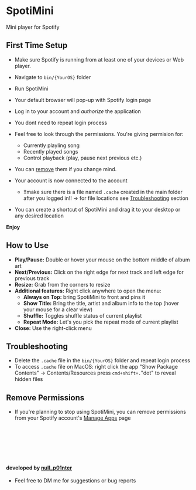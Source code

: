 # SpotiMini

Mini player for Spotify

## **First Time Setup**

* Make sure Spotify is running from at least one of your devices or Web player.
* Navigate to ```bin/{YourOS}``` folder
* Run SpotiMini
* Your default browser will pop-up with Spotify login page
* Log in to your account and _authorize_ the application
* You dont need to repeat login process
* Feel free to look through the permissions. You're giving permision for:
  * Currently playling song
  * Recently played songs
  * Control playback (play, pause next previous etc.)
* You can [remove](#remove-permissions) them if you change mind.
* Your account is now connected to the account
  * !!make sure there is a file named ```.cache``` created in the main folder after you logged in!! -> for file locations see [Troubleshooting](#troubleshooting) section

* You can create a shortcut of SpotiMini and drag it to your desktop or any desired location

**Enjoy**

## **How to Use**

* **Play/Pause:** Double or hover your mouse on the bottom middle of album art
* **Next/Previous:** Click on the right edge for next track and left edge for previous track
* **Resize:** Grab from the corners to resize
* **Additional features:** Right click anywhere to open the menu:
  * **Always on Top:** bring SpotiMini to front and pins it
  * **Show Title:** Bring the title, artist and album info to the top (hover your mouse for a clear view)
  * **Shuffle:** Toggles shuffle status of current playlist
  * **Repeat Mode:** Let's you pick the repeat mode of current playlist
* **Close:** Use the right-click menu

## **Troubleshooting**

* Delete the ```.cache``` file in the ```bin/{YourOS}``` folder and repeat login process
* To access ```.cache``` file on MacOS: right click the app "Show Package Contents" -> Contents/Resources press ```cmd+shift+.```"dot" to reveal hidden files

## **Remove Permissions**

* If you're planning to stop using SpotiMini, you can remove permissions from your Spotify account's [Manage Apps](https://www.spotify.com/tr/account/apps/) page

<br/>
<br/>
<br/>
<br/>
<br/>

#### developed by [null_p01nter](https://twitter.com/null_p01nter)

* Feel free to DM me for suggestions or bug reports
